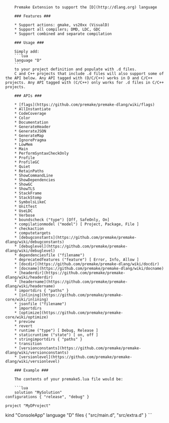 		Premake Extension to support the [D](http://dlang.org) language
		
		### Features ###
		
		* Support actions: gmake, vs20xx (VisualD)
		* Support all compilers; DMD, LDC, GDC
		* Support combined and separate compilation
		
		### Usage ###
		
		Simply add:
		```lua
		language "D"
		```
		to your project definition and populate with .d files.  
		C and C++ projects that include .d files will also support some of the API below. Any API tagged with (D/C/C++) works in D and C/C++ projects. Any API tagged with (C/C++) only works for .d files in C/C++ projects.
		
		### APIs ###
		
		* [flags](https://github.com/premake/premake-dlang/wiki/flags)
        * AllInstantiate 
        * CodeCoverage
        * Color
        * Documentation
        * GenerateHeader
        * GenerateJSON
        * GenerateMap
        * IgnorePragma
        * LowMem
        * Main
        * PerformSyntaxCheckOnly
        * Profile
        * ProfileGC
        * Quiet
        * RetainPaths
        * ShowCommandLine
        * ShowDependencies
        * ShowGC
        * ShowTLS
        * StackFrame
        * StackStomp
        * SymbolsLikeC
        * UnitTest
        * UseLDC
        * Verbose
		* boundscheck ("type") [Off, SafeOnly, On]
		* compilationmodel ("model") [ Project, Package, File ]
		* checkaction
		* computetargets
		* [debugconstants](https://github.com/premake/premake-dlang/wiki/debugconstants)
		* [debuglevel](https://github.com/premake/premake-dlang/wiki/debuglevel)
		* dependenciesfile ("filename")
		* deprecatedfeatures ("feature") [ Error, Info, Allow ]
		* [docdir](https://github.com/premake/premake-dlang/wiki/docdir)
		* [docname](https://github.com/premake/premake-dlang/wiki/docname)
		* [headerdir](https://github.com/premake/premake-dlang/wiki/headerdir)
		* [headername](https://github.com/premake/premake-dlang/wiki/headername)
		* importdirs { "paths" }
		* [inlining](https://github.com/premake/premake-core/wiki/inlining)
		* jsonfile ("filename")
		* importdirs
		* [optimize](https://github.com/premake/premake-core/wiki/optimize)
		* preview
		* revert
		* runtime ("type") [ Debug, Release ]
		* staticruntime ("state") [ on, off ]
		* stringimportdirs { "paths" }
		* transition
		* [versionconstants](https://github.com/premake/premake-dlang/wiki/versionconstants)
		* [versionlevel](https://github.com/premake/premake-dlang/wiki/versionlevel)
		
		### Example ###
		
		The contents of your premake5.lua file would be:
		
		```lua
		solution "MySolution"
    configurations { "release", "debug" }
		
    project "MyDProject"
kind "ConsoleApp"
language "D"
files { "src/main.d", "src/extra.d" }
		```
		